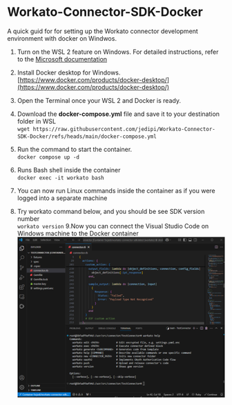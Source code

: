 # Workato-Connector-SDK-Docker
A quick guid for for setting up the Workato connector development environment with docker on Windwos.

1. Turn on the WSL 2 feature on Windows. For detailed instructions, refer to the [Microsoft documentation](https://learn.microsoft.com/en-us/windows/wsl/install)
2. Install Docker desktop for Windows. [https://www.docker.com/products/docker-desktop/](https://www.docker.com/products/docker-desktop/)
3. Open the Terminal once your WSL 2 and Docker is ready.
4. Download the **docker-compose.yml** file and save it to your destination folder in WSL <br>
`
wget https://raw.githubusercontent.com/jedipi/Workato-Connector-SDK-Docker/refs/heads/main/docker-compose.yml
`
5. Run the command to start the container.<br>
`
docker compose up -d
`
6. Runs Bash shell inside the container<br>
`
docker exec -it workato bash
`

7. You can now run Linux commands inside the container as if you were logged into a separate machine
8. Try workato command below, and you should be see SDK version number<br>
 `
   workato version
   `
9.Now you can connect the Visual Studio Code on Windows machine to the Docker container<br>
    ![VSCode Screenshot](https://raw.githubusercontent.com/jedipi/Workato-Connector-SDK-Docker/refs/heads/main/img.png)
